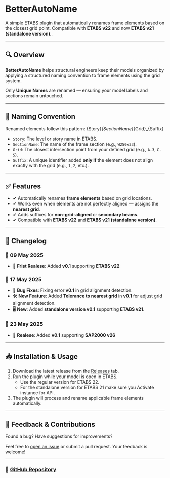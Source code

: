 # BetterAutoName

A simple ETABS plugin that automatically renames frame elements based on the closest grid point. Compatible with **ETABS v22** and now **ETABS v21 (standalone version)**..

---

## 🔍 Overview

**BetterAutoName** helps structural engineers keep their models organized by applying a structured naming convention to frame elements using the grid system.

Only **Unique Names** are renamed — ensuring your model labels and sections remain untouched.

---

## 🧩 Naming Convention

Renamed elements follow this pattern:
{Story}_{SectionName}_{Grid}_{Suffix}


- `Story`: The level or story name in ETABS.
- `SectionName`: The name of the frame section (e.g., `W250x33`).
- `Grid`: The closest intersection point from your defined grid (e.g., `A-3`, `C-5`).
- `Suffix`: A unique identifier added **only if** the element does not align exactly with the grid (e.g., `1`, `2`, etc.).

---

## ✅ Features

- ✔ Automatically renames **frame elements** based on grid locations.
- ✔ Works even when elements are not perfectly aligned — assigns the **nearest grid**.
- ✔ Adds suffixes for **non-grid-aligned** or **secondary beams**.
- ✔ Compatible with **ETABS v22** and **ETABS v21 (standalone version)**.

---
## 📅 Changelog

### 📌 09 May 2025
- 🚀 **Frist Realese**: Added **v0.1** supporting **ETABS v22**
### 📌 17 May 2025
- 🐞 **Bug Fixes**: Fixing error **v0.1** in grid alignment detection.
- 🛠️ **New Feature**: Added **Tolerance to nearest grid** in **v0.1** for adjust grid alignment detection.
- 🖥️ **New**: Added **standalone version v0.1** supporting **ETABS v21**.
### 📌 23 May 2025
- 🚀 **Realese**: Added **v0.1** supporting **SAP2000 v26**
---

## 📥 Installation & Usage

1. Download the latest release from the [Releases](https://github.com/RidhoRF/BetterAutoName/releases) tab.
2. Run the plugin while your model is open in ETABS.
   - Use the regular version for ETABS 22.
   - For the standalone version for ETABS 21 make sure you Activate instance for API.
3. The plugin will process and rename applicable frame elements automatically.

---

## 💬 Feedback & Contributions

Found a bug? Have suggestions for improvements?

Feel free to [open an issue](https://github.com/RidhoRF/BetterAutoName/issues) or submit a pull request. Your feedback is welcome!

---

### 🔗 [GitHub Repository](https://github.com/RidhoRF/BetterAutoName)
